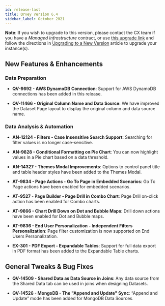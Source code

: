 ```yaml
---
id: release-last
title: Qrvey Version 6.4
sidebar_label: October 2021
---
```

<div style={{textAlign: "justify"}}>

**Note**: If you wish to upgrade to this version, please contact the CX team if you have a *Managed Infrastructure* contract, or use <a href="https://qrvey-autodeployapp.s3.amazonaws.com/autodeployappCloudformation-enterprise-6.4.json">this upgrade link</a> and follow the directions in <a href="/docs/get-started/upgrading-new-version">Upgrading to a New Version</a> article to upgrade your instance(s).  


## New Features & Enhancements

<!-- Click <a href="/docs/video-training/release/version-6.4" target="_blank"> <strong>here</strong></a> to access demo videos of some released features. -->

### Data Preparation

* <strong>QV-9692 - AWS DynamoDB Connection</strong>: Support for AWS DynamoDB connections has been added in this release.

* <strong>QV-11466 - Original Column Name and Data Source</strong>: We have improved the Dataset Page layout to display the original column and data source name. 

### Data Analysis & Automation

* <strong>AN-12124 - Filters - Case Insensitive Search Support</strong>: Searching for filter values is no longer case-sensitive. 

* <strong>AN-9828 - Conditional Formatting on Pie Chart</strong>: You can now highlight values in a Pie chart based on a data threshold. 

* <strong>AN-14327 - Themes Modal Improvements</strong>: Options to control panel title and table header styles have been added to the Themes Modal.

* <strong>AT-9834 - Page Actions - Go To Page in Embedded Scenarios</strong>: Go To Page actions have been enabled for embedded scenarios. 

* <strong>AT-9527 - Page Builder - Page Drill in Combo Chart</strong>: Page Drill on-click action has been enabled for Combo charts. 

* <strong>AT-9866 - Chart Drill Down on Dot and Bubble Maps</strong>: Drill down actions have been enabled for Dot and Bubble maps. 

* <strong>AT-9836 - End User Personalization - Independent Filters Personalization</strong>: Page filter customization is now supported on End Users Personalization.

* <strong>EX-301 - PDF Export - Expandable Tables</strong>: Support for full data export in PDF format has been added to the Expandable Table charts.


## General Tweaks & Bug Fixes

* <strong>QV-14509 - Shared Data as Data Source in Joins</strong>: Any data source from the Shared Data tab can be used in joins when designing Datasets. 

* <strong>QV-14526 - MongoDB - The "Append and Update" Sync</strong>: “Append and Update” mode has been added for MongoDB Data Sources.

</div>